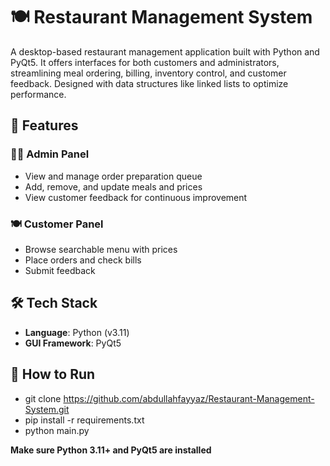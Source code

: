 # 🍽️ Restaurant Management System
A desktop-based restaurant management application built with Python and PyQt5. It offers interfaces for both customers and administrators, streamlining meal ordering, billing, inventory control, and customer feedback. Designed with data structures like linked lists to optimize performance.

## 🚀 Features
### 👨‍🍳 Admin Panel
- View and manage order preparation queue
- Add, remove, and update meals and prices
- View customer feedback for continuous improvement

### 🍽️ Customer Panel
- Browse searchable menu with prices
- Place orders and check bills
- Submit feedback

## 🛠 Tech Stack
- **Language**: Python (v3.11)
- **GUI Framework**: PyQt5

## 📁 How to Run
- git clone https://github.com/abdullahfayyaz/Restaurant-Management-System.git
- pip install -r requirements.txt
- python main.py

**Make sure Python 3.11+ and PyQt5 are installed**
